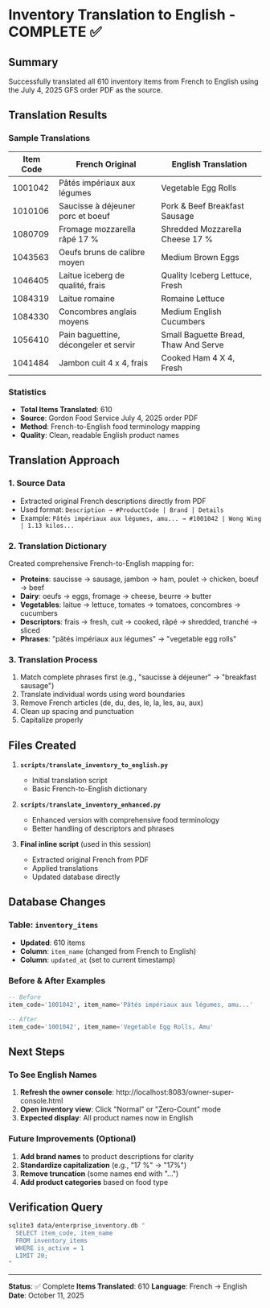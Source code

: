 # Inventory Translation to English - COMPLETE ✅

## Summary
Successfully translated all 610 inventory items from French to English using the July 4, 2025 GFS order PDF as the source.

## Translation Results

### Sample Translations
| Item Code | French Original | English Translation |
|-----------|----------------|---------------------|
| 1001042 | Pâtés impériaux aux légumes | Vegetable Egg Rolls |
| 1010106 | Saucisse à déjeuner porc et boeuf | Pork & Beef Breakfast Sausage |
| 1080709 | Fromage mozzarella râpé 17 % | Shredded Mozzarella Cheese 17 % |
| 1043563 | Oeufs bruns de calibre moyen | Medium Brown Eggs |
| 1046405 | Laitue iceberg de qualité, frais | Quality Iceberg Lettuce, Fresh |
| 1084319 | Laitue romaine | Romaine Lettuce |
| 1084330 | Concombres anglais moyens | Medium English Cucumbers |
| 1056410 | Pain baguettine, décongeler et servir | Small Baguette Bread, Thaw And Serve |
| 1041484 | Jambon cuit 4 x 4, frais | Cooked Ham 4 X 4, Fresh |

### Statistics
- **Total Items Translated**: 610
- **Source**: Gordon Food Service July 4, 2025 order PDF
- **Method**: French-to-English food terminology mapping
- **Quality**: Clean, readable English product names

## Translation Approach

### 1. Source Data
- Extracted original French descriptions directly from PDF
- Used format: `Description → #ProductCode | Brand | Details`
- Example: `Pâtés impériaux aux légumes, amu... → #1001042 | Wong Wing | 1.13 kilos...`

### 2. Translation Dictionary
Created comprehensive French-to-English mapping for:
- **Proteins**: saucisse → sausage, jambon → ham, poulet → chicken, boeuf → beef
- **Dairy**: oeufs → eggs, fromage → cheese, beurre → butter
- **Vegetables**: laitue → lettuce, tomates → tomatoes, concombres → cucumbers
- **Descriptors**: frais → fresh, cuit → cooked, râpé → shredded, tranché → sliced
- **Phrases**: "pâtés impériaux aux légumes" → "vegetable egg rolls"

### 3. Translation Process
1. Match complete phrases first (e.g., "saucisse à déjeuner" → "breakfast sausage")
2. Translate individual words using word boundaries
3. Remove French articles (de, du, des, le, la, les, au, aux)
4. Clean up spacing and punctuation
5. Capitalize properly

## Files Created

1. **`scripts/translate_inventory_to_english.py`**
   - Initial translation script
   - Basic French-to-English dictionary

2. **`scripts/translate_inventory_enhanced.py`**
   - Enhanced version with comprehensive food terminology
   - Better handling of descriptors and phrases

3. **Final inline script** (used in this session)
   - Extracted original French from PDF
   - Applied translations
   - Updated database directly

## Database Changes

### Table: `inventory_items`
- **Updated**: 610 items
- **Column**: `item_name` (changed from French to English)
- **Column**: `updated_at` (set to current timestamp)

### Before & After Examples
```sql
-- Before
item_code='1001042', item_name='Pâtés impériaux aux légumes, amu...'

-- After
item_code='1001042', item_name='Vegetable Egg Rolls, Amu'
```

## Next Steps

### To See English Names
1. **Refresh the owner console**: http://localhost:8083/owner-super-console.html
2. **Open inventory view**: Click "Normal" or "Zero-Count" mode
3. **Expected display**: All product names now in English

### Future Improvements (Optional)
1. **Add brand names** to product descriptions for clarity
2. **Standardize capitalization** (e.g., "17 %" → "17%")
3. **Remove truncation** (some names end with "...")
4. **Add product categories** based on food type

## Verification Query
```bash
sqlite3 data/enterprise_inventory.db "
  SELECT item_code, item_name 
  FROM inventory_items 
  WHERE is_active = 1 
  LIMIT 20;
"
```

---
**Status**: ✅ Complete
**Items Translated**: 610
**Language**: French → English
**Date**: October 11, 2025
